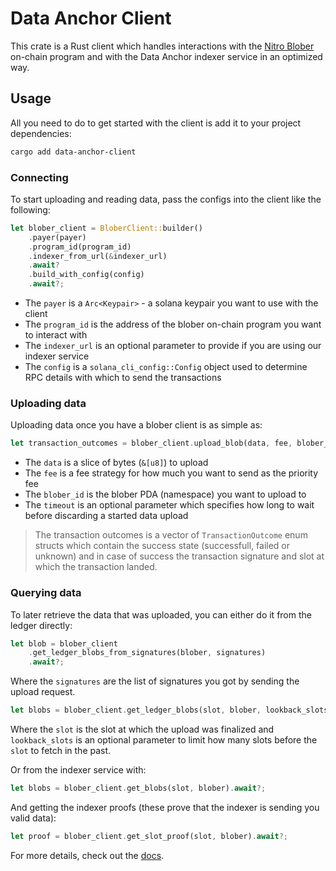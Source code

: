 # Data Anchor Client

This crate is a Rust client which handles interactions with the [Nitro Blober](https://crates.io/data-anchor-blober) on-chain program
and with the Data Anchor indexer service in an optimized way.

## Usage

All you need to do to get started with the client is add it to your project dependencies:

```bash
cargo add data-anchor-client
```

### Connecting

To start uploading and reading data, pass the configs into the client like the following:

```rust
let blober_client = BloberClient::builder()
    .payer(payer)
    .program_id(program_id)
    .indexer_from_url(&indexer_url)
    .await?
    .build_with_config(config)
    .await?;
```

- The `payer` is a `Arc<Keypair>` - a solana keypair you want to use with the client
- The `program_id` is the address of the blober on-chain program you want to interact with
- The `indexer_url` is an optional parameter to provide if you are using our indexer service
- The `config` is a `solana_cli_config::Config` object used to determine RPC details with which to send the transactions

### Uploading data

Uploading data once you have a blober client is as simple as:

```rust
let transaction_outcomes = blober_client.upload_blob(data, fee, blober_id, timeout).await?;
```

- The `data` is a slice of bytes (`&[u8]`) to upload
- The `fee` is a fee strategy for how much you want to send as the priority fee
- The `blober_id` is the blober PDA (namespace) you want to upload to
- The `timeout` is an optional parameter which specifies how long to wait before discarding a started data upload

> The transaction outcomes is a vector of `TransactionOutcome` enum structs which contain the success state (successfull, failed or unknown) and
> in case of success the transaction signature and slot at which the transaction landed.

### Querying data

To later retrieve the data that was uploaded, you can either do it from the ledger directly:

```rust
let blob = blober_client
    .get_ledger_blobs_from_signatures(blober, signatures)
    .await?;
```

Where the `signatures` are the list of signatures you got by sending the upload request.

```rust
let blobs = blober_client.get_ledger_blobs(slot, blober, lookback_slots).await?;
```

Where the `slot` is the slot at which the upload was finalized and `lookback_slots` is an optional parameter to limit how many slots before the `slot`
to fetch in the past.

Or from the indexer service with:

```rust
let blobs = blober_client.get_blobs(slot, blober).await?;
```

And getting the indexer proofs (these prove that the indexer is sending you valid data):

```rust
let proof = blober_client.get_slot_proof(slot, blober).await?;
```

For more details, check out the [docs](https://docs.rs/data-anchor-client).
